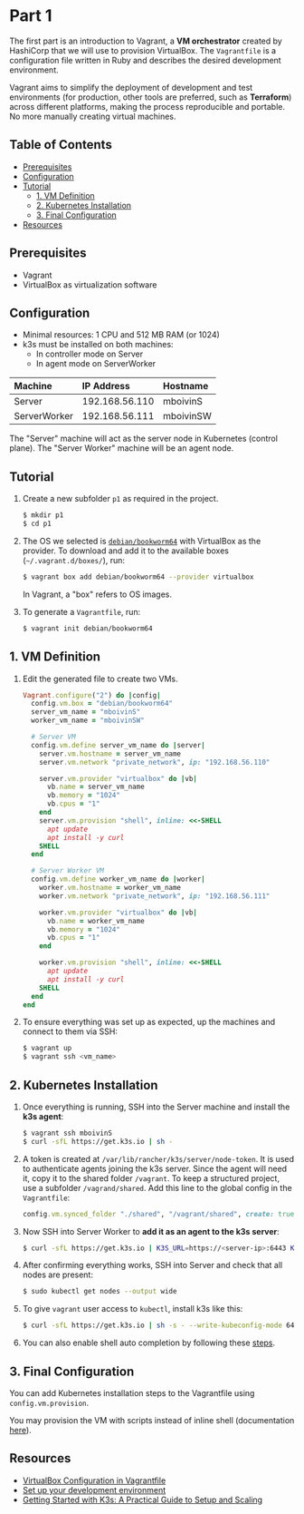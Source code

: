 # Part 1

The first part is an introduction to Vagrant, a **VM orchestrator** created by HashiCorp that we will use to provision VirtualBox. The `Vagrantfile` is a configuration file written in Ruby and describes the desired development environment.

Vagrant aims to simplify the deployment of development and test environments (for production, other tools are preferred, such as **Terraform**) across different platforms, making the process reproducible and portable. No more manually creating virtual machines.

## Table of Contents

- [Prerequisites](#prerequisites)
- [Configuration](#configuration)
- [Tutorial](#tutorial)
   - [1. VM Definition](#1-vm-definition)
   - [2. Kubernetes Installation](#2-kubernetes-installation)
   - [3. Final Configuration](#3-final-configuration)
- [Resources](#resources)

## Prerequisites

- Vagrant
- VirtualBox as virtualization software

## Configuration

- Minimal resources: 1 CPU and 512 MB RAM (or 1024)
- k3s must be installed on both machines:
  - In controller mode on Server
  - In agent mode on ServerWorker

| **Machine**  | **IP Address**   | **Hostname** |
| :----------- | :--------------- | :----------- |
| Server       | 192.168.56.110   | mboivinS     |
| ServerWorker | 192.168.56.111   | mboivinSW    |

The "Server" machine will act as the server node in Kubernetes (control plane). The "Server Worker" machine will be an agent node.

## Tutorial

1. Create a new subfolder `p1` as required in the project.

   ```sh
   $ mkdir p1
   $ cd p1
   ```

2. The OS we selected is [`debian/bookworm64`](https://www.debian.org/releases/bookworm/) with VirtualBox as the provider. To download and add it to the available boxes (`~/.vagrant.d/boxes/`), run:

   ```sh
   $ vagrant box add debian/bookworm64 --provider virtualbox
   ```

   In Vagrant, a "box" refers to OS images.

3. To generate a `Vagrantfile`, run:

   ```sh
   $ vagrant init debian/bookworm64
   ```

## 1. VM Definition

1. Edit the generated file to create two VMs.

   ```ruby
   Vagrant.configure("2") do |config|
     config.vm.box = "debian/bookworm64"
     server_vm_name = "mboivinS"
     worker_vm_name = "mboivinSW"

     # Server VM
     config.vm.define server_vm_name do |server|
       server.vm.hostname = server_vm_name
       server.vm.network "private_network", ip: "192.168.56.110"

       server.vm.provider "virtualbox" do |vb|
         vb.name = server_vm_name
         vb.memory = "1024"
         vb.cpus = "1"
       end
       server.vm.provision "shell", inline: <<-SHELL
         apt update
         apt install -y curl
       SHELL
     end

     # Server Worker VM
     config.vm.define worker_vm_name do |worker|
       worker.vm.hostname = worker_vm_name
       worker.vm.network "private_network", ip: "192.168.56.111"

       worker.vm.provider "virtualbox" do |vb|
         vb.name = worker_vm_name
         vb.memory = "1024"
         vb.cpus = "1"
       end

       worker.vm.provision "shell", inline: <<-SHELL
         apt update
         apt install -y curl
       SHELL
     end
   end
   ```

2. To ensure everything was set up as expected, up the machines and connect to them via SSH:

   ```sh
   $ vagrant up
   $ vagrant ssh <vm_name>
   ```

## 2. Kubernetes Installation

1. Once everything is running, SSH into the Server machine and install the **k3s agent**:

   ```sh
   $ vagrant ssh mboivinS
   $ curl -sfL https://get.k3s.io | sh -
   ```

2. A token is created at `/var/lib/rancher/k3s/server/node-token`. It is used to authenticate agents joining the k3s server. Since the agent will need it, copy it to the shared folder `/vagrant`. To keep a structured project, use a subfolder `/vagrand/shared`. Add this line to the global config in the `Vagrantfile`:

   ```ruby
   config.vm.synced_folder "./shared", "/vagrant/shared", create: true
   ```

3. Now SSH into Server Worker to **add it as an agent to the k3s server**:

   ```sh
   $ curl -sfL https://get.k3s.io | K3S_URL=https://<server-ip>:6443 K3S_TOKEN=<token> sh -
   ```

4. After confirming everything works, SSH into Server and check that all nodes are present:

   ```sh
   $ sudo kubectl get nodes --output wide
   ```

5. To give `vagrant` user access to `kubectl`, install k3s like this:

   ```sh
   $ curl -sfL https://get.k3s.io | sh -s - --write-kubeconfig-mode 644
   ```

6. You can also enable shell auto completion by following these [steps](https://kubernetes.io/docs/tasks/tools/install-kubectl-linux/#enable-shell-autocompletion).

## 3. Final Configuration

You can add Kubernetes installation steps to the Vagrantfile using `config.vm.provision`.

You may provision the VM with scripts instead of inline shell (documentation [here](https://developer.hashicorp.com/vagrant/docs/provisioning/shell)).

## Resources

- [VirtualBox Configuration in Vagrantfile](https://developer.hashicorp.com/vagrant/docs/providers/virtualbox/configuration)
- [Set up your development environment](https://developer.hashicorp.com/vagrant/tutorials/get-started/setup-project)
- [Getting Started with K3s: A Practical Guide to Setup and Scaling](https://medium.com/@josephsims1/getting-started-with-k3s-a-practical-guide-to-setup-and-scaling-86769e873ad5)
